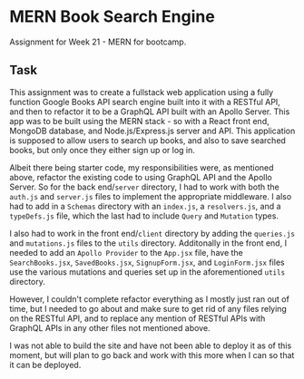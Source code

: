 # MERN Book Search Engine
Assignment for Week 21 - MERN for bootcamp.

## Task
This assignment was to create a fullstack web application using a fully function Google Books API search engine built into it with a RESTful API, and then to refactor it to be a GraphQL API built with an Apollo Server. This app was to be built using the MERN stack - so with a React front end, MongoDB database, and Node.js/Express.js server and API. This application is supposed to allow users to search up books, and also to save searched books, but only once they either sign up or log in.

Albeit there being starter code, my responsibilities were, as mentioned above, refactor the existing code to using GraphQL API and the Apollo Server. So for the back end/`server` directory, I had to work with both the `auth.js` and `server.js` files to implement the appropriate middleware. I also had to add in a `Schemas` directory with an `index.js`, a `resolvers.js`, and a `typeDefs.js` file, which the last had to include `Query` and `Mutation` types.

I also had to work in the front end/`client` directory by adding the `queries.js` and `mutations.js` files to the `utils` directory. Additonally in the front end, I needed to add an `Apollo Provider` to the `App.jsx` file, have the `SearchBooks.jsx`, `SavedBooks.jsx`, `SignupForm.jsx`, and `LoginForm.jsx` files use the various mutations and queries set up in the aforementioned `utils` directory.

However, I couldn't complete refactor everything as I mostly just ran out of time, but I needed to go about and make sure to get rid of any files relying on the RESTful API, and to replace any mention of RESTful APIs with GraphQL APIs in any other files not mentioned above.

I was not able to build the site and have not been able to deploy it as of this moment, but will plan to go back and work with this more when I can so that it can be deployed.
